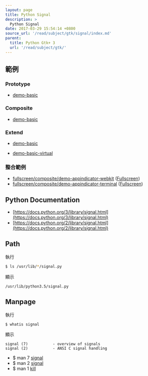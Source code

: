 ```yaml
---
layout: page
title: Python Signal
description: >
  Python Signal
date: 2017-03-29 15:54:14 +0800
source_url: '/read/subject/gtk/signal/index.md'
parent:
  title: Python Gtk+ 3
  url: '/read/subject/gtk/'
---
```


## 範例

### Prototype

* [demo-basic](https://github.com/foreachsam/book-lang-python/blob/gh-pages/example/subject/gtk/signal/prototype/demo-basic/main.py)

### Composite

* [demo-basic](https://github.com/foreachsam/book-lang-python/blob/gh-pages/example/subject/gtk/signal/composite/demo-basic/main.py)


### Extend

* [demo-basic](https://github.com/foreachsam/book-lang-python/blob/gh-pages/example/subject/gtk/signal/extend/demo-basic/main.py)

* [demo-basic-virtual](https://github.com/foreachsam/book-lang-python/blob/gh-pages/example/subject/gtk/signal/extend/demo-basic-virtual/main.py)


### 整合範例

* [fullscreen/composite/demo-appindicator-webkit](https://github.com/foreachsam/book-lang-python/blob/gh-pages/example/subject/gtk/fullscreen/composite/demo-appindicator-webkit/main.py) ([Fullscreen](https://foreachsam.github.io/book-lang-python/read/subject/gtk/fullscreen/))
* [fullscreen/composite/demo-appindicator-terminal](https://github.com/foreachsam/book-lang-python/blob/gh-pages/example/subject/gtk/fullscreen/composite/demo-appindicator-terminal/main.py) ([Fullscreen](https://foreachsam.github.io/book-lang-python/read/subject/gtk/fullscreen/))


## Python Documentation

* [https://docs.python.org/3/library/signal.html](https://docs.python.org/3/library/signal.html)
* [https://docs.python.org/2/library/signal.html](https://docs.python.org/2/library/signal.html)


## Path

執行

``` sh
$ ls /usr/lib/*/signal.py
```

顯示

```
/usr/lib/python3.5/signal.py
```

## Manpage

執行

``` sh
$ whatis signal
```

顯示

```
signal (7)           - overview of signals
signal (2)           - ANSI C signal handling
```

* $ man 7 [signal](http://manpages.ubuntu.com/manpages/xenial/en/man7/signal.7.html)
* $ man 2 [signal](http://manpages.ubuntu.com/manpages/xenial/en/man2/signal.2.html)
* $ man 1 [kill](http://manpages.ubuntu.com/manpages/xenial/en/man1/kill.1.html)
